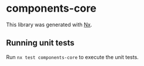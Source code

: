# components-core

This library was generated with [Nx](https://nx.dev).

## Running unit tests

Run `nx test components-core` to execute the unit tests.
